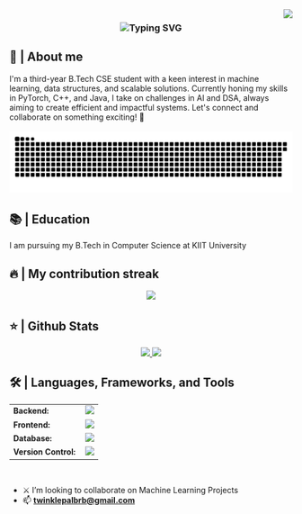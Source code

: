 <img align = "right" src = "https://visitor-badge.laobi.icu/badge?page_id=twnkle2713.twnkl2713"/>

<h3 align = "center"><img src="https://readme-typing-svg.herokuapp.com?font=Nerko+One&size=50&duration=2000&pause=1500&color=f719f7&center=true&vCenter=true&width=250&height=100&lines=Hello+👋;I'm+Twinkle" alt="Typing SVG" />
</h3>

<h2>📖 | About me</h2>
I'm a third-year B.Tech CSE student with a keen interest in machine learning, data structures, and scalable solutions. Currently honing my skills in PyTorch, C++, and Java, I take on challenges in AI and DSA, always aiming to create efficient and impactful systems. Let's connect and collaborate on something exciting! 🚀

<div align="center">
  <br>
  <img alt="snake eating my contributions" src="https://raw.githubusercontent.com/codediaz/codediaz/output/github-contribution-grid-snake.svg" />
  <br/>
</div>

<h2>📚 | Education</h2>
<p>I am pursuing my B.Tech in Computer Science at KIIT University</p>

<h2>🔥 | My contribution streak</h2>
<p align="center">
  <a href="https://github.com/DenverCoder1/github-readme-streak-stats">
    <img src="https://github-readme-streak-stats.herokuapp.com/?user=twnkl2713#version3"/>
  </a>
</p>

<h2>⭐ | Github Stats</h2>
<div align="center">
  <a href="https://github.com/twnkl2713">
    <img height="180em" src="https://github-readme-stats.vercel.app/api?username=twnkl2713&show_icons=true&theme=default&include_all_commits=true&count_private=true"/>
    <img height="180em" src="https://github-readme-stats.vercel.app/api/top-langs/?username=twnkl2713&layout=compact&langs_count=7&theme=default"/>
  </a>
</div>

<h2>🛠️ | Languages, Frameworks, and Tools</h2>
<table>
  <tr>
    <td style="font-weight: bold; padding-right: 10px; vertical-align: center; border: none;">Backend:</td>
    <td><img height="40" src="https://skillicons.dev/icons?i=c,python,java,torch"/></td>
  </tr>
  <tr>
    <td style="font-weight: bold; padding-right: 10px; vertical-align: center;">Frontend:</td>
    <td><img height="40" src="https://skillicons.dev/icons?i=html,css,bootstrap,javascript,react,tailwindcss"/></td>
  </tr>
  <tr>
    <td style="font-weight: bold; padding-right: 10px; vertical-align: center; border: none;">Database:</td>
    <td><img height="40" src="https://skillicons.dev/icons?i=mysql,postgresql"/></td>
  </tr>
  <tr>
    <td style="font-weight: bold; padding-right: 10px; vertical-align: center; border: none;">Version Control:</td>
    <td><img height="40" src="https://skillicons.dev/icons?i=github,git"/></td>
  </tr>
</table>
<br>

- ⚔️ I’m looking to collaborate on Machine Learning Projects
- 📫 **twinklepalbrb@gmail.com**
